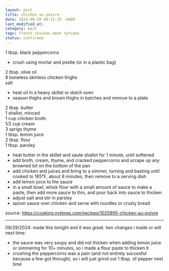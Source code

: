 ```yaml
---
layout: post
title: chicken au poivre
date: 2024-09-29 08:12:35 -0400
last_modified_at: 
category: main
tags: french chicken meat nytimes
status: confirmed
---
```


1 tbsp. black peppercorns  
* crush using mortar and pestle (or in a plastic bag)

2 tbsp. olive oil  
8 boneless skinless chicken thighs  
salt  
* heat oil in a heavy skillet or dutch oven
* season thighs and brown thighs in batches and remove to a plate

2 tbsp. butter  
1 shallot, minced  
1 cup chicken broth  
1/2 cup cream  
3 sprigs thyme  
1 tbsp. lemon juice  
2 tbsp. flour  
1 tbsp. parsley  
* heat butter in the skillet and saute shallot for 1 minute, until softened
* add broth, cream, thyme, and cracked peppercorns and scrape up any browned bit on the bottom of
  the pan
* add chicken and juices and bring to a simmer, turning and basting until cooked to 165°F, about
  8 minutes, then remove to a serving dish
* add lemon juice to the sauce
* in a small bowl, whisk flour with a small amount of sauce to make a paste, then add more sauce
  to thin, and pour back into sauce to thicken
* adjust salt and stir in parsley
* spoon sauce over chicken and serve with noodles or crusty bread

source: <https://cooking.nytimes.com/recipes/1025895-chicken-au-poivre>

---

09/29/2024: made this tonight and it was great. two changes i made or will next time:
* the sauce was very soupy and did not thicken when adding lemon juice or simmering for 10+ minutes,
  so i made a flour paste to thicken it
* crushing the peppercorns was a pain (and not entirely succesful because a few got through), so i
  will just grind out 1 tbsp. of pepper next time
